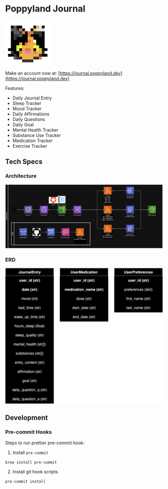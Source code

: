 # Poppyland Journal
![PoppylandLogo](frontend/public/logo.png)

Make an account now at: 
[https://journal.poppyland.dev](https://journal.poppyland.dev)

Features:
- Daily Journal Entry
- Sleep Tracker
- Mood Tracker
- Daily Affirmations
- Daily Questions
- Daily Goal
- Mental Health Tracker
- Substance Use Tracker
- Medication Tracker
- Exercise Tracker

## Tech Specs
### Architecture
![Architecture Diagram](images/poppyland_journal_architecture.drawio.png)


### ERD
![ERD](images/ERD.drawio.png)

## Development
### Pre-commit Hooks

Steps to run prettier pre-commit hook:

1. Install `pre-commit`
```
brew install pre-commit
```
2. Install git hook scripts
```
pre-commit install
```